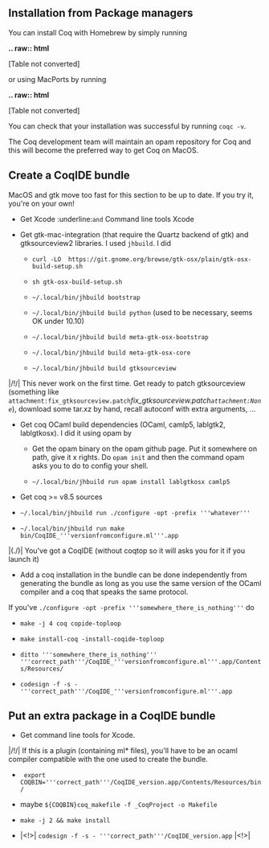 Installation from Package managers
----------------------------------

You can install Coq with Homebrew by simply running

<strong class="highlight">.. raw:: html

</strong>[Table not converted]

or using MacPorts by running

<strong class="highlight">.. raw:: html

</strong>[Table not converted]

You can check that your installation was successful by running ``coqc -v``.

The Coq development team will maintain an opam repository for Coq and this will become the preferred way to get Coq on MacOS.

Create a CoqIDE bundle
----------------------

MacOS and gtk move too fast for this section to be up to date. If you try it, you're on your own!

* Get Xcode :underline:`and` Command line tools Xcode

* Get gtk-mac-integration (that require the Quartz backend of gtk) and gtksourceview2 libraries. I used ``jhbuild``. I did

  *  ``curl -LO  https://git.gnome.org/browse/gtk-osx/plain/gtk-osx-build-setup.sh`` 

  *  ``sh gtk-osx-build-setup.sh`` 

  *  ``~/.local/bin/jhbuild bootstrap`` 

  *  ``~/.local/bin/jhbuild build python``  (used to be necessary, seems OK under 10.10)

  *  ``~/.local/bin/jhbuild build meta-gtk-osx-bootstrap`` 

  *  ``~/.local/bin/jhbuild build meta-gtk-osx-core`` 

  *  ``~/.local/bin/jhbuild build gtksourceview`` 

|/!/| This never work on the first time. Get ready to patch gtksourceview (something like `attachment:fix_gtksourceview.patch`_fix_gtksourceview.patch`attachment:None`_), download some tar.xz by hand, recall autoconf with extra arguments, ...

* Get coq OCaml build dependencies (OCaml, camlp5, lablgtk2, lablgtkosx). I did it using opam by

  * Get the opam binary on the opam github page. Put it somewhere on path, give it x rights. Do  ``opam init``  and then the command opam asks you to do to config your shell.

  *  ``~/.local/bin/jhbuild run opam install lablgtkosx camlp5`` 

* Get coq >= v8.5 sources

*  ``~/.local/bin/jhbuild run ./configure -opt -prefix '''whatever'''`` 

*  ``~/.local/bin/jhbuild run make bin/CoqIDE_'''versionfromconfigure.ml'''.app`` 

|(./)| You've got a CoqIDE (without coqtop so it will asks you for it if you launch it)

* Add a coq installation in the bundle can be done independently from generating the bundle as long as you use the same version of the OCaml compiler and a coq that speaks the same protocol.

If you've  ``./configure -opt -prefix '''somewhere_there_is_nothing'''``  do 

*  ``make -j 4 coq copide-toploop`` 

*  ``make install-coq -install-coqide-toploop`` 

*  ``ditto '''somewhere_there_is_nothing''' '''correct_path'''/CoqIDE_'''versionfromconfigure.ml'''.app/Contents/Resources/`` 

*  ``codesign -f -s - '''correct_path'''/CoqIDE_'''versionfromconfigure.ml'''.app`` 

Put an extra package in a CoqIDE bundle
---------------------------------------

* Get command line tools for Xcode.

|/!/| If this is a plugin (containing ml* files), you'll have to be an ocaml compiler compatible with the one used to create the bundle.

* `` export COQBIN='''correct_path'''/CoqIDE_version.app/Contents/Resources/bin/`` 

* maybe  ``${COQBIN}coq_makefile -f _CoqProject -o Makefile`` 

*  ``make -j 2 && make install`` 

* |<!>|  ``codesign -f -s - '''correct_path'''/CoqIDE_version.app``  |<!>|

